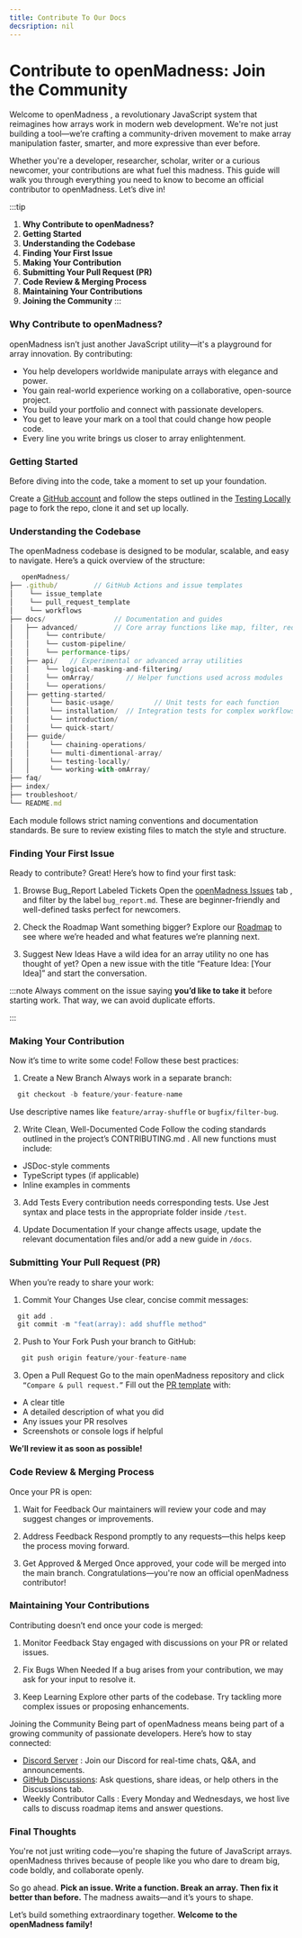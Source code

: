```yaml
---
title: Contribute To Our Docs
decsription: nil
---
```


# Contribute to openMadness: Join the Community

Welcome to openMadness , a revolutionary JavaScript system that reimagines how arrays work in modern web development. We're not just building a tool—we’re crafting a community-driven movement to make array manipulation faster, smarter, and more expressive than ever before.

Whether you're a developer, researcher, scholar, writer or a curious newcomer, your contributions are what fuel this madness. This guide will walk you through everything you need to know to become an official contributor to openMadness. Let’s dive in!

:::tip
1. **Why Contribute to openMadness?**
2. **Getting Started**
3. **Understanding the Codebase**
4. **Finding Your First Issue**
5. **Making Your Contribution**
6. **Submitting Your Pull Request (PR)**
7. **Code Review & Merging Process**
8. **Maintaining Your Contributions**
9. **Joining the Community**
:::

###  Why Contribute to openMadness?
openMadness isn’t just another JavaScript utility—it's a playground for array innovation. By contributing:

- You help developers worldwide manipulate arrays with elegance and power.
- You gain real-world experience working on a collaborative, open-source project.
- You build your portfolio and connect with passionate developers.
- You get to leave your mark on a tool that could change how people code.
- Every line you write brings us closer to array enlightenment.

###  Getting Started
Before diving into the code, take a moment to set up your foundation. 

Create a [GitHub account](https://github.com/) and follow the steps outlined in the [Testing Locally](../guide/testing-locally.md) page to fork the repo, clone it and set up locally.

### Understanding the Codebase
The openMadness codebase is designed to be modular, scalable, and easy to navigate. Here’s a quick overview of the structure:

```js
   openMadness/
├── .github/         // GitHub Actions and issue templates
│    └── issue_template
│    └── pull_request_template
│    └── workflows
├── docs/                 // Documentation and guides
│   ├── advanced/         // Core array functions like map, filter, reduce
│   │    └── contribute/
│   │    └── custom-pipeline/
│   │    └── performance-tips/
│   ├── api/   // Experimental or advanced array utilities
│   │    └── logical-masking-and-filtering/
│   │    └── omArray/        // Helper functions used across modules
│   │    └── operations/
│   ├── getting-started/
│   │     └── basic-usage/          // Unit tests for each function
│   │     └── installation/  // Integration tests for complex workflows
│   │     └── introduction/ 
│   │     └── quick-start/ 
│   ├── guide/ 
│   │     └── chaining-operations/
│   │     └── multi-dimentional-array/
│   │     └── testing-locally/
│   │     └── working-with-omArray/         
├── faq/         
├── index/
├── troubleshoot/
└── README.md
```
Each module follows strict naming conventions and documentation standards. Be sure to review existing files to match the style and structure.

###  Finding Your First Issue
Ready to contribute? Great! Here’s how to find your first task:

1. Browse Bug_Report Labeled Tickets
Open the [openMadness Issues](https://github.com/Mike-4-prog/Product-docs-cohort-1/blob/Product-docs-cohort-1-Group3/.github/issue_template/) tab , and filter by the label `bug_report.md`. These are beginner-friendly and well-defined tasks perfect for newcomers.
2. Check the Roadmap
Want something bigger? Explore our [Roadmap](https://github.com/Mike-4-prog/Product-docs-cohort-1/blob/Product-docs-cohort-1-Group3/README.md) to see where we’re headed and what features we’re planning next.

3. Suggest New Ideas
Have a wild idea for an array utility no one has thought of yet? Open a new issue with the title “Feature Idea: [Your Idea]” and start the conversation.

:::note
Always comment on the issue saying **you’d like to take it** before starting work. That way, we can avoid duplicate efforts. 

:::

### Making Your Contribution
Now it’s time to write some code! Follow these best practices:

1. Create a New Branch
Always work in a separate branch:
```js
  git checkout -b feature/your-feature-name
```
Use descriptive names like `feature/array-shuffle` or `bugfix/filter-bug`.

2. Write Clean, Well-Documented Code
Follow the coding standards outlined in the project’s CONTRIBUTING.md . All new functions must include:

- JSDoc-style comments
- TypeScript types (if applicable)
- Inline examples in comments
3. Add Tests
Every contribution needs corresponding tests. Use Jest syntax and place tests in the appropriate folder inside `/test`.

4. Update Documentation
If your change affects usage, update the relevant documentation files and/or add a new guide in `/docs`.

### Submitting Your Pull Request (PR)
When you’re ready to share your work:

1. Commit Your Changes
Use clear, concise commit messages:

```js
  git add .
  git commit -m "feat(array): add shuffle method"
```
2. Push to Your Fork
Push your branch to GitHub:

```js
   git push origin feature/your-feature-name
```
3. Open a Pull Request
Go to the main openMadness repository and click `“Compare & pull request.”` Fill out the [PR template](https://github.com/Mike-4-prog/Product-docs-cohort-1/blob/Product-docs-cohort-1-Group3/.github/pull_request_template/pull_request.md) with:

- A clear title
- A detailed description of what you did
- Any issues your PR resolves
- Screenshots or console logs if helpful

**We’ll review it as soon as possible!**

### Code Review & Merging Process
Once your PR is open:

1. Wait for Feedback
Our maintainers will review your code and may suggest changes or improvements.

2. Address Feedback
Respond promptly to any requests—this helps keep the process moving forward.

3. Get Approved & Merged
Once approved, your code will be merged into the main branch. Congratulations—you're now an official openMadness contributor!

### Maintaining Your Contributions
Contributing doesn’t end once your code is merged:

1. Monitor Feedback
Stay engaged with discussions on your PR or related issues.

2. Fix Bugs When Needed
If a bug arises from your contribution, we may ask for your input to resolve it.

3. Keep Learning
Explore other parts of the codebase. Try tackling more complex issues or proposing enhancements.

Joining the Community
Being part of openMadness means being part of a growing community of passionate developers. Here’s how to stay connected:

- [Discord Server](https://discord.gg/6RHnXD3C) : Join our Discord for real-time chats, Q&A, and announcements.
- [GitHub Discussions](https://github.com/Mike-4-prog/Product-docs-cohort-1/tree/Product-docs-cohort-1-Group3): Ask questions, share ideas, or help others in the Discussions tab.
- Weekly Contributor Calls : Every Monday and Wednesdays, we host live calls to discuss roadmap items and answer questions.

### Final Thoughts
You're not just writing code—you're shaping the future of JavaScript arrays. openMadness thrives because of people like you who dare to dream big, code boldly, and collaborate openly.

So go ahead. **Pick an issue. Write a function. Break an array. Then fix it better than before.** The madness awaits—and it’s yours to shape.

Let’s build something extraordinary together. **Welcome to the openMadness family!**